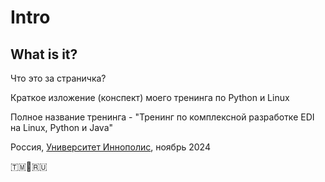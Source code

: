 ---
---

# Intro

## What is it?

Что это за страничка?

Краткое изложение (конспект) моего тренинга по Python и Linux

Полное название тренинга - "Тренинг по комплексной разработке EDI на Linux, Python и Java"

Россия, [Университет Иннополис](https://innopolis.university/), ноябрь 2024

🇹🇲🤝🇷🇺
